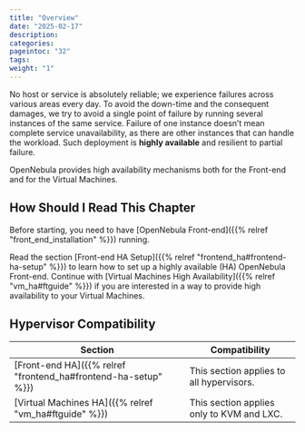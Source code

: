 ```yaml
---
title: "Overview"
date: "2025-02-17"
description:
categories:
pageintoc: "32"
tags:
weight: "1"
---
```


<!--# Overview -->

No host or service is absolutely reliable; we experience failures across various areas every day. To avoid the down-time and the consequent damages, we try to avoid a single point of failure by running several instances of the same service. Failure of one instance doesn’t mean complete service unavailability, as there are other instances that can handle the workload. Such deployment is **highly available** and resilient to partial failure.

OpenNebula provides high availability mechanisms both for the Front-end and for the Virtual Machines.

## How Should I Read This Chapter

Before starting, you need to have [OpenNebula Front-end]({{% relref "front_end_installation" %}}) running.

Read the section [Front-end HA Setup]({{% relref "frontend_ha#frontend-ha-setup" %}}) to learn how to set up a highly available (HA) OpenNebula Front-end. Continue with [Virtual Machines High Availability]({{% relref "vm_ha#ftguide" %}}) if you are interested in a way to provide high availability to your Virtual Machines.

## Hypervisor Compatibility

| Section                                       | Compatibility                             |
|-----------------------------------------------|-------------------------------------------|
| [Front-end HA]({{% relref "frontend_ha#frontend-ha-setup" %}}) | This section applies to all hypervisors.  |
| [Virtual Machines HA]({{% relref "vm_ha#ftguide" %}})          | This section applies only to KVM and LXC. |
